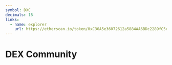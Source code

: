 ```yaml
---
symbol: DXC
decimals: 18
links:
  - name: explorer
    url: https://etherscan.io/token/0xC30A5e36072612a5884AA6BDc2289fC5e8901638
---
```


# DEX Community
